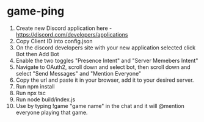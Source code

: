 # game-ping

1. Create new Discord application here - https://discord.com/developers/applications
2. Copy Client ID into config.json
3. On the discord developers site with your new application selected click Bot then Add Bot
4. Enable the two toggles "Presence Intent" and "Server Memebers Intent"
5. Navigate to OAuth2, scroll down and select bot, then scroll down and select "Send Messages" and "Mention Everyone"
6. Copy the url and paste it in your browser, add it to your desired server.
7. Run npm install
8. Run npx tsc
9. Run node build/index.js
10. Use by typing !game "game name" in the chat and it will @mention everyone playing that game.
